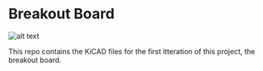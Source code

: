 # Breakout Board
![alt text](https://github.com/Cuprum77/LCD_Driver/tree/main/Breakout_1/img/driver_breakout.png "Breakout design")

This repo contains the KiCAD files for the first itteration of this project, the breakout board.
